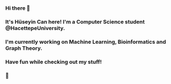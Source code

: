 ### Hi there 👋

### It's Hüseyin Can here! I'm a Computer Science student @HacettepeUniversity.
### I'm currently working on Machine Learning, Bioinformatics and Graph Theory.
### Have fun while checking out my stuff!
### :hugs:
